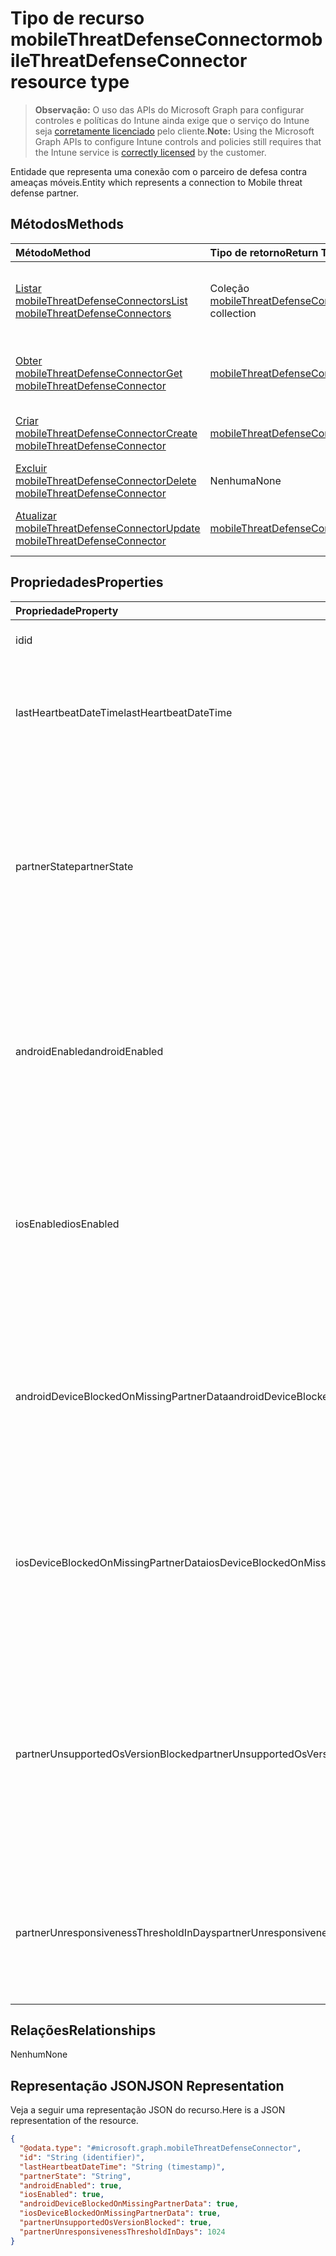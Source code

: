 # <a name="mobilethreatdefenseconnector-resource-type"></a><span data-ttu-id="4bb66-101">Tipo de recurso mobileThreatDefenseConnector</span><span class="sxs-lookup"><span data-stu-id="4bb66-101">mobileThreatDefenseConnector resource type</span></span>

> <span data-ttu-id="4bb66-102">**Observação:** O uso das APIs do Microsoft Graph para configurar controles e políticas do Intune ainda exige que o serviço do Intune seja [corretamente licenciado](https://go.microsoft.com/fwlink/?linkid=839381) pelo cliente.</span><span class="sxs-lookup"><span data-stu-id="4bb66-102">**Note:** Using the Microsoft Graph APIs to configure Intune controls and policies still requires that the Intune service is [correctly licensed](https://go.microsoft.com/fwlink/?linkid=839381) by the customer.</span></span>

<span data-ttu-id="4bb66-103">Entidade que representa uma conexão com o parceiro de defesa contra ameaças móveis.</span><span class="sxs-lookup"><span data-stu-id="4bb66-103">Entity which represents a connection to Mobile threat defense partner.</span></span>
## <a name="methods"></a><span data-ttu-id="4bb66-104">Métodos</span><span class="sxs-lookup"><span data-stu-id="4bb66-104">Methods</span></span>
|<span data-ttu-id="4bb66-105">Método</span><span class="sxs-lookup"><span data-stu-id="4bb66-105">Method</span></span>|<span data-ttu-id="4bb66-106">Tipo de retorno</span><span class="sxs-lookup"><span data-stu-id="4bb66-106">Return Type</span></span>|<span data-ttu-id="4bb66-107">Descrição</span><span class="sxs-lookup"><span data-stu-id="4bb66-107">Description</span></span>|
|:---|:---|:---|
|[<span data-ttu-id="4bb66-108">Listar mobileThreatDefenseConnectors</span><span class="sxs-lookup"><span data-stu-id="4bb66-108">List mobileThreatDefenseConnectors</span></span>](../api/intune_onboarding_mobilethreatdefenseconnector_list.md)|<span data-ttu-id="4bb66-109">Coleção [mobileThreatDefenseConnector](../resources/intune_onboarding_mobilethreatdefenseconnector.md)</span><span class="sxs-lookup"><span data-stu-id="4bb66-109">[mobileThreatDefenseConnector](../resources/intune_onboarding_mobilethreatdefenseconnector.md) collection</span></span>|<span data-ttu-id="4bb66-110">Lista propriedades e relações dos objetos [mobileThreatDefenseConnector](../resources/intune_onboarding_mobilethreatdefenseconnector.md).</span><span class="sxs-lookup"><span data-stu-id="4bb66-110">List properties and relationships of the [mobileThreatDefenseConnector](../resources/intune_onboarding_mobilethreatdefenseconnector.md) objects.</span></span>|
|[<span data-ttu-id="4bb66-111">Obter mobileThreatDefenseConnector</span><span class="sxs-lookup"><span data-stu-id="4bb66-111">Get mobileThreatDefenseConnector</span></span>](../api/intune_onboarding_mobilethreatdefenseconnector_get.md)|[<span data-ttu-id="4bb66-112">mobileThreatDefenseConnector</span><span class="sxs-lookup"><span data-stu-id="4bb66-112">mobileThreatDefenseConnector</span></span>](../resources/intune_onboarding_mobilethreatdefenseconnector.md)|<span data-ttu-id="4bb66-113">Propriedades de leitura e relações do objeto [mobileThreatDefenseConnector](../resources/intune_onboarding_mobilethreatdefenseconnector.md).</span><span class="sxs-lookup"><span data-stu-id="4bb66-113">Read properties and relationships of the [mobileThreatDefenseConnector](../resources/intune_onboarding_mobilethreatdefenseconnector.md) object.</span></span>|
|[<span data-ttu-id="4bb66-114">Criar mobileThreatDefenseConnector</span><span class="sxs-lookup"><span data-stu-id="4bb66-114">Create mobileThreatDefenseConnector</span></span>](../api/intune_onboarding_mobilethreatdefenseconnector_create.md)|[<span data-ttu-id="4bb66-115">mobileThreatDefenseConnector</span><span class="sxs-lookup"><span data-stu-id="4bb66-115">mobileThreatDefenseConnector</span></span>](../resources/intune_onboarding_mobilethreatdefenseconnector.md)|<span data-ttu-id="4bb66-116">Cria um novo objeto [mobileThreatDefenseConnector](../resources/intune_onboarding_mobilethreatdefenseconnector.md).</span><span class="sxs-lookup"><span data-stu-id="4bb66-116">Create a new [mobileThreatDefenseConnector](../resources/intune_onboarding_mobilethreatdefenseconnector.md) object.</span></span>|
|[<span data-ttu-id="4bb66-117">Excluir mobileThreatDefenseConnector</span><span class="sxs-lookup"><span data-stu-id="4bb66-117">Delete mobileThreatDefenseConnector</span></span>](../api/intune_onboarding_mobilethreatdefenseconnector_delete.md)|<span data-ttu-id="4bb66-118">Nenhuma</span><span class="sxs-lookup"><span data-stu-id="4bb66-118">None</span></span>|<span data-ttu-id="4bb66-119">Exclui um [mobileThreatDefenseConnector](../resources/intune_onboarding_mobilethreatdefenseconnector.md).</span><span class="sxs-lookup"><span data-stu-id="4bb66-119">Deletes a [mobileThreatDefenseConnector](../resources/intune_onboarding_mobilethreatdefenseconnector.md).</span></span>|
|[<span data-ttu-id="4bb66-120">Atualizar mobileThreatDefenseConnector</span><span class="sxs-lookup"><span data-stu-id="4bb66-120">Update mobileThreatDefenseConnector</span></span>](../api/intune_onboarding_mobilethreatdefenseconnector_update.md)|[<span data-ttu-id="4bb66-121">mobileThreatDefenseConnector</span><span class="sxs-lookup"><span data-stu-id="4bb66-121">mobileThreatDefenseConnector</span></span>](../resources/intune_onboarding_mobilethreatdefenseconnector.md)|<span data-ttu-id="4bb66-122">Atualiza as propriedades de um objeto [mobileThreatDefenseConnector](../resources/intune_onboarding_mobilethreatdefenseconnector.md).</span><span class="sxs-lookup"><span data-stu-id="4bb66-122">Update the properties of a [mobileThreatDefenseConnector](../resources/intune_onboarding_mobilethreatdefenseconnector.md) object.</span></span>|

## <a name="properties"></a><span data-ttu-id="4bb66-123">Propriedades</span><span class="sxs-lookup"><span data-stu-id="4bb66-123">Properties</span></span>
|<span data-ttu-id="4bb66-124">Propriedade</span><span class="sxs-lookup"><span data-stu-id="4bb66-124">Property</span></span>|<span data-ttu-id="4bb66-125">Tipo</span><span class="sxs-lookup"><span data-stu-id="4bb66-125">Type</span></span>|<span data-ttu-id="4bb66-126">Descrição</span><span class="sxs-lookup"><span data-stu-id="4bb66-126">Description</span></span>|
|:---|:---|:---|
|<span data-ttu-id="4bb66-127">id</span><span class="sxs-lookup"><span data-stu-id="4bb66-127">id</span></span>|<span data-ttu-id="4bb66-128">Cadeia de caracteres</span><span class="sxs-lookup"><span data-stu-id="4bb66-128">String</span></span>|<span data-ttu-id="4bb66-129">Ainda não documentado</span><span class="sxs-lookup"><span data-stu-id="4bb66-129">Not yet documented</span></span>|
|<span data-ttu-id="4bb66-130">lastHeartbeatDateTime</span><span class="sxs-lookup"><span data-stu-id="4bb66-130">lastHeartbeatDateTime</span></span>|<span data-ttu-id="4bb66-131">DateTimeOffset</span><span class="sxs-lookup"><span data-stu-id="4bb66-131">DateTimeOffset</span></span>|<span data-ttu-id="4bb66-132">Data e hora da última Pulsação recebida de um Parceiro de Sincronização de Dados</span><span class="sxs-lookup"><span data-stu-id="4bb66-132">DateTime of last Heartbeat recieved from the Data Sync Partner</span></span>|
|<span data-ttu-id="4bb66-133">partnerState</span><span class="sxs-lookup"><span data-stu-id="4bb66-133">partnerState</span></span>|[<span data-ttu-id="4bb66-134">mobileThreatPartnerTenantState</span><span class="sxs-lookup"><span data-stu-id="4bb66-134">mobileThreatPartnerTenantState</span></span>](../resources/intune_onboarding_mobilethreatpartnertenantstate.md)|<span data-ttu-id="4bb66-135">Estado de parceiro de sincronização de dados para essa conta.</span><span class="sxs-lookup"><span data-stu-id="4bb66-135">Data Sync Partner state for this account Possible values are: , , , .</span></span> <span data-ttu-id="4bb66-136">Os valores possíveis são: `unavailable`, `available`, `enabled`, `unresponsive`.</span><span class="sxs-lookup"><span data-stu-id="4bb66-136">The possible values are `unavailable`, `available`, `enabled`, `unresponsive`, , , , , , , , or .</span></span>|
|<span data-ttu-id="4bb66-137">androidEnabled</span><span class="sxs-lookup"><span data-stu-id="4bb66-137">androidEnabled</span></span>|<span data-ttu-id="4bb66-138">Booleano</span><span class="sxs-lookup"><span data-stu-id="4bb66-138">Boolean</span></span>|<span data-ttu-id="4bb66-139">No Android, definir se os dados do parceiro de sincronização de dados devem ser usados durante avaliações de conformidade</span><span class="sxs-lookup"><span data-stu-id="4bb66-139">For Android, set whether data from the data sync partner should be used during compliance evaluations</span></span>|
|<span data-ttu-id="4bb66-140">iosEnabled</span><span class="sxs-lookup"><span data-stu-id="4bb66-140">iosEnabled</span></span>|<span data-ttu-id="4bb66-141">Booleano</span><span class="sxs-lookup"><span data-stu-id="4bb66-141">Boolean</span></span>|<span data-ttu-id="4bb66-142">No iOS, obter ou definir se os dados do parceiro de sincronização de dados devem ser usados durante avaliações de conformidade</span><span class="sxs-lookup"><span data-stu-id="4bb66-142">For IOS, get or set whether data from the data sync partner should be used during compliance evaluations</span></span>|
|<span data-ttu-id="4bb66-143">androidDeviceBlockedOnMissingPartnerData</span><span class="sxs-lookup"><span data-stu-id="4bb66-143">androidDeviceBlockedOnMissingPartnerData</span></span>|<span data-ttu-id="4bb66-144">Booleano</span><span class="sxs-lookup"><span data-stu-id="4bb66-144">Boolean</span></span>|<span data-ttu-id="4bb66-145">No Android, definir se o Intune deve receber os dados do parceiro de sincronização de dados antes de marcar um dispositivo como compatível</span><span class="sxs-lookup"><span data-stu-id="4bb66-145">For Android, set whether Intune must receive data from the data sync partner prior to marking a device compliant</span></span>|
|<span data-ttu-id="4bb66-146">iosDeviceBlockedOnMissingPartnerData</span><span class="sxs-lookup"><span data-stu-id="4bb66-146">iosDeviceBlockedOnMissingPartnerData</span></span>|<span data-ttu-id="4bb66-147">Booleano</span><span class="sxs-lookup"><span data-stu-id="4bb66-147">Boolean</span></span>|<span data-ttu-id="4bb66-148">No iOS, definir se o Intune deve receber os dados do parceiro de sincronização de dados antes de marcar um dispositivo como compatível</span><span class="sxs-lookup"><span data-stu-id="4bb66-148">For IOS, set whether Intune must receive data from the data sync partner prior to marking a device compliant</span></span>|
|<span data-ttu-id="4bb66-149">partnerUnsupportedOsVersionBlocked</span><span class="sxs-lookup"><span data-stu-id="4bb66-149">partnerUnsupportedOsVersionBlocked</span></span>|<span data-ttu-id="4bb66-150">Booleano</span><span class="sxs-lookup"><span data-stu-id="4bb66-150">Boolean</span></span>|<span data-ttu-id="4bb66-151">Obter ou definir se dispositivos devem ser bloqueados nas plataformas habilitadas que não atendam aos requisitos mínimos de versão do Parceiro de Sincronização de Dados</span><span class="sxs-lookup"><span data-stu-id="4bb66-151">Get or set whether to block devices on the enabled platforms that do not meet the minimum version requirements of the Data Sync Partner</span></span>|
|<span data-ttu-id="4bb66-152">partnerUnresponsivenessThresholdInDays</span><span class="sxs-lookup"><span data-stu-id="4bb66-152">partnerUnresponsivenessThresholdInDays</span></span>|<span data-ttu-id="4bb66-153">Int32</span><span class="sxs-lookup"><span data-stu-id="4bb66-153">Int32</span></span>|<span data-ttu-id="4bb66-154">Obtém ou define dias de tolerância por locatário à falta de resposta para esta integração de parceiro</span><span class="sxs-lookup"><span data-stu-id="4bb66-154">Get or Set days the per tenant tolerance to unresponsiveness for this partner integration</span></span>|

## <a name="relationships"></a><span data-ttu-id="4bb66-155">Relações</span><span class="sxs-lookup"><span data-stu-id="4bb66-155">Relationships</span></span>
<span data-ttu-id="4bb66-156">Nenhum</span><span class="sxs-lookup"><span data-stu-id="4bb66-156">None</span></span>
## <a name="json-representation"></a><span data-ttu-id="4bb66-157">Representação JSON</span><span class="sxs-lookup"><span data-stu-id="4bb66-157">JSON Representation</span></span>
<span data-ttu-id="4bb66-158">Veja a seguir uma representação JSON do recurso.</span><span class="sxs-lookup"><span data-stu-id="4bb66-158">Here is a JSON representation of the resource.</span></span>
<!--{
  "blockType": "resource",
  "keyProperty": "id",
  "baseType": "microsoft.graph.entity",
  "@odata.type": "microsoft.graph.mobileThreatDefenseConnector"
}-->
``` json
{
  "@odata.type": "#microsoft.graph.mobileThreatDefenseConnector",
  "id": "String (identifier)",
  "lastHeartbeatDateTime": "String (timestamp)",
  "partnerState": "String",
  "androidEnabled": true,
  "iosEnabled": true,
  "androidDeviceBlockedOnMissingPartnerData": true,
  "iosDeviceBlockedOnMissingPartnerData": true,
  "partnerUnsupportedOsVersionBlocked": true,
  "partnerUnresponsivenessThresholdInDays": 1024
}
```



